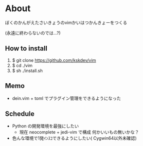 # About
ぼくのかんがえたさいきょうのvimかいはつかんきょーをつくる

(永遠に終わらないのでは...?)

## How to install
1. $ git clone https://github.com/kskdev/vim
2. $ cd ./vim
3. $ sh ./install.sh

## Memo
- dein.vim + toml でプラグイン管理をできるようになった

## Schedule
- Python の開発環境を最強にしたい 
  - 現在 neocomplete + jedi-vim で構成 何かいいもの無いかな？
- 色んな環境で1発ｲﾝｽｺできるようにしたい( Cygwin64以外未確認)
